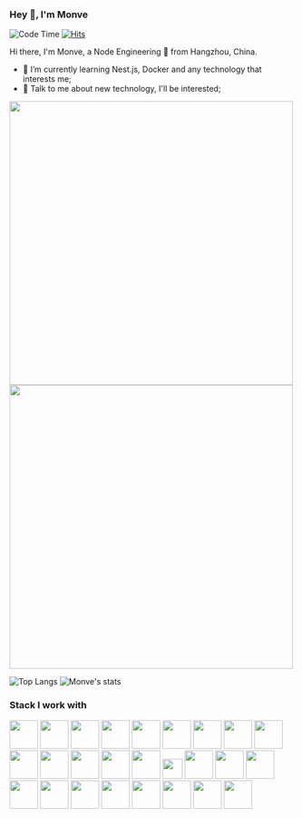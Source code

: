 ### Hey 👋, I'm Monve

![Code Time](https://img.shields.io/endpoint?style=for-the-badge&url=https://codetime-api.datreks.com/badge/3916?logoColor=white%26project=%26recentMS=0%26showProject=false)
[![Hits](https://hits.seeyoufarm.com/api/count/incr/badge.svg?url=https%3A%2F%2Fgithub.com%2FMonveChen&count_bg=%2379C83D&title_bg=%23555555&icon=&icon_color=%23E7E7E7&title=visit&edge_flat=false)](https://hits.seeyoufarm.com)

Hi there, I'm Monve, a Node Engineering 🚀 from Hangzhou, China.

- 🌱 I’m currently learning Nest.js, Docker and any technology that interests me;
- 💬 Talk to me about new technology, I'll be interested;

<img src="https://wakatime.com/share/@7c6998d1-dd82-433b-b7d2-fa383a5c28b2/5d7db8a8-3298-4695-ae55-3fd5ae01e207.svg" width="500px" /><img src="https://wakatime.com/share/@7c6998d1-dd82-433b-b7d2-fa383a5c28b2/9e0d2f7a-9d8b-43a4-9719-6806ffcd56d1.svg" width="500px" />

![Top Langs](https://github-readme-stats-89dq8p8qw.vercel.app/api/top-langs/?username=MonveChen&hide=html&theme=dracula)  ![Monve's stats](https://github-readme-stats-89dq8p8qw.vercel.app/api?username=MonveChen&show_icons=true&count_private=true&line_height=33.7&theme=dracula)

### Stack I work with

<code><img height="50" src="https://www.vectorlogo.zone/logos/typescriptlang/typescriptlang-ar21.svg"></code>
<code><img height="50" src="https://www.vectorlogo.zone/logos/nestjs/nestjs-ar21.svg"></code>
<code><img height="50" src="https://www.vectorlogo.zone/logos/docker/docker-ar21.svg"></code>
<code><img height="50" src="https://www.vectorlogo.zone/logos/nodejs/nodejs-ar21.svg"></code>
<code><img height="50" src="https://www.vectorlogo.zone/logos/mongodb/mongodb-ar21.svg"></code>
<code><img height="50" src="https://www.vectorlogo.zone/logos/redis/redis-ar21.svg"></code>
<code><img height="50" src="https://www.vectorlogo.zone/logos/mysql/mysql-ar21.svg"></code>
<code><img height="50" src="https://www.vectorlogo.zone/logos/apache_kafka/apache_kafka-ar21.svg"></code>
<code><img height="50" src="https://www.vectorlogo.zone/logos/python/python-ar21.svg"></code>
<code><img height="50" src="https://www.vectorlogo.zone/logos/rabbitmq/rabbitmq-ar21.svg"></code>
<code><img height="50" src="https://www.vectorlogo.zone/logos/linux/linux-ar21.svg"></code>
<code><img height="50" src="https://www.vitejs.net/logo.svg"></code>
<code><img height="50" src="https://aws1.discourse-cdn.com/business4/uploads/dfn/original/1X/a6d6c5b4e246cd075a009424601bc981b3086fb4.png"></code>
<code><img height="50" src="https://www.vectorlogo.zone/logos/gitlab/gitlab-ar21.svg"></code>
<code><img height="35" src="https://upload.wikimedia.org/wikipedia/commons/thumb/8/88/Ovpntech_logo-s_REVISED.png/440px-Ovpntech_logo-s_REVISED.png"></code>
<code><img height="50" src="https://www.vectorlogo.zone/logos/reactjs/reactjs-ar21.svg"></code>
<code><img height="50" src="https://www.vectorlogo.zone/logos/apple_objectivec/apple_objectivec-ar21.svg"></code>
<code><img height="50" src="https://www.vectorlogo.zone/logos/android/android-ar21.svg"></code>
<code><img height="50" src="https://www.cocos.com/wp-content/themes/cocos/image/logo.png"></code>
<code><img height="50" src="https://www.vectorlogo.zone/logos/electronjs/electronjs-ar21.svg"></code>
<code><img height="50" src="https://www.vectorlogo.zone/logos/nginx/nginx-ar21.svg"></code>
<code><img height="50" src="https://www.vectorlogo.zone/logos/shell/shell-ar21.svg"></code>
<code><img height="50" src="https://www.vectorlogo.zone/logos/javascript/javascript-ar21.svg"></code>
<code><img height="50" src="https://www.vectorlogo.zone/logos/ubuntu/ubuntu-ar21.svg"></code>
<code><img height="50" src="https://www.vectorlogo.zone/logos/alibabacloud/alibabacloud-ar21.svg"></code>
<code><img height="50" src="https://www.vectorlogo.zone/logos/amazon_aws/amazon_aws-ar21.svg"></code>
